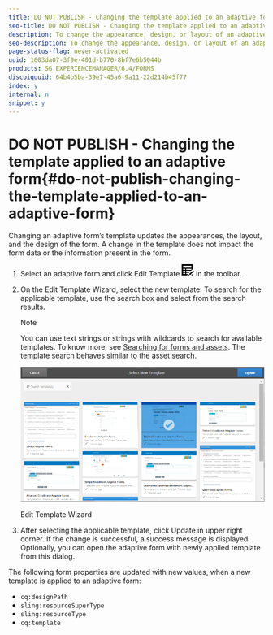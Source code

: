 ```yaml
---
title: DO NOT PUBLISH - Changing the template applied to an adaptive form
seo-title: DO NOT PUBLISH - Changing the template applied to an adaptive form
description: To change the appearance, design, or layout of an adaptive form, you can change the template applied to it without impacting the form contents.
seo-description: To change the appearance, design, or layout of an adaptive form, you can change the template applied to it without impacting the form contents.
page-status-flag: never-activated
uuid: 1003da07-3f9e-401d-b770-8bf7e6b5044b
products: SG_EXPERIENCEMANAGER/6.4/FORMS
discoiquuid: 64b4b5ba-39e7-45a6-9a11-22d214b45f77
index: y
internal: n
snippet: y
---
```


# DO NOT PUBLISH - Changing the template applied to an adaptive form{#do-not-publish-changing-the-template-applied-to-an-adaptive-form}

Changing an adaptive form’s template updates the appearances, the layout, and the design of the form. A change in the template does not impact the form data or the information present in the form.

1. Select an adaptive form and click Edit Template ![](assets/aem6forms_tableedit.png) in the toolbar.
1. On the Edit Template Wizard, select the new template. To search for the applicable template, use the search box and select from the search results.

   >[!NOTE]
   >
   >You can use text strings or strings with wildcards to search for available templates. To know more, see [Searching for forms and assets](../../../forms/using/searching-forms-or-assets.md). The template search behaves similar to the asset search.

   ![Edit Template Wizard](assets/apply_new_template.png)

   Edit Template Wizard

1. After selecting the applicable template, click Update in upper right corner. If the change is successful, a success message is displayed. Optionally, you can open the adaptive form with newly applied template from this dialog.

The following form properties are updated with new values, when a new template is applied to an adaptive form:

* `cq:designPath`
* `sling:resourceSuperType`
* `sling:resourceType`
* `cq:template`

